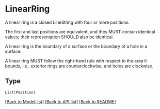 # LinearRing

A linear ring is a closed LineString with four or more positions.

The first and last positions are equivalent, and they MUST contain
identical values; their representation SHOULD also be identical.

A linear ring is the boundary of a surface or the boundary of a hole in
a surface.

A linear ring MUST follow the right-hand rule with respect to the area
it bounds, i.e., exterior rings are counterclockwise, and holes are
clockwise.


## Type
```python
List[Position]
```


[[Back to Model list]](../../../README.md#models-v1-link) [[Back to API list]](../../README.md#documentation-for-api-endpoints) [[Back to README]](../../README.md)
